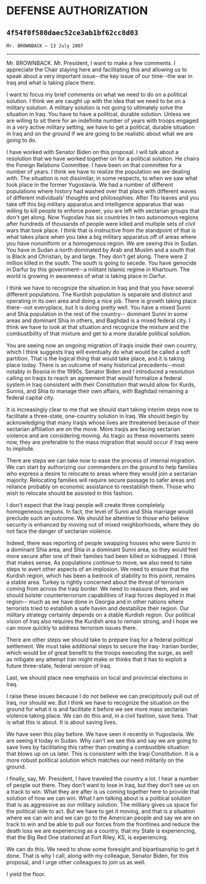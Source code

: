 # DEFENSE AUTHORIZATION
## `4f54f0f580daec52ce3ab1bf62cc8d03`
`Mr. BROWNBACK — 13 July 2007`

---


Mr. BROWNBACK. Mr. President, I want to make a few comments. I 
appreciate the Chair staying here and facilitating this and allowing us 
to speak about a very important issue--the key issue of our time--the 
war in Iraq and what is taking place there.

I want to focus my brief comments on what we need to do on a 
political solution. I think we are caught up with the idea that we need 
to be on a military solution. A military solution is not going to 
ultimately solve the situation in Iraq. You have to have a political, 
durable solution. Unless we are willing to sit there for an indefinite 
number of years with troops engaged in a very active military setting, 
we have to get a political, durable situation in Iraq and on the ground 
if we are going to be realistic about what we are going to do.

I have worked with Senator Biden on this proposal. I will talk about 
a resolution that we have worked together on for a political solution. 
He chairs the Foreign Relations Committee. I have been on that 
committee for a number of years. I think we have to realize the 
population we are dealing with. The situation is not dissimilar, in 
some respects, to when we saw what took place in the former Yugoslavia. 
We had a number of different populations where history had washed over 
that place with different waves of different individuals' thoughts and 
philosophies. After Tito leaves and you take off this big military 
apparatus and intelligence apparatus that was willing to kill people to 
enforce power, you are left with sectarian groups that don't get along. 
Now Yugoslav has six countries in two autonomous regions after hundreds 
of thousands of people were killed and multiple sets of civil wars that 
took place. I think that is instructive from the standpoint of that is 
what takes place when you take a big military apparatus off of areas 
where you have nonuniform or a homogenous region. We are seeing this in 
Sudan. You have in Sudan a north dominated by Arab and Muslim and a 
south that is Black and Christian, by and large. They don't get along. 
There were 2 million killed in the south. The south is going to secede. 
You have genocide in Darfur by this government--a militant Islamic 
regime in Khartoum. The world is growing in awareness of what is taking 
place in Darfur.

I think we have to recognize the situation in Iraq and that you have 
several different populations. The Kurdish population is separate and 
distinct and operating in its own area and doing a nice job. There is 
growth taking place there--not everyplace, but it is doing pretty well. 
You have a mixed Sunni and Shia population in the rest of the country--
dominant Sunni in some areas and dominant Shia in others, and Baghdad 
is a mixed federal city. I think we have to look at that situation and 
recognize the mixture and the combustibility of that mixture and get to 
a more durable political solution.

You are seeing now an ongoing migration of Iraqis inside their own 
country, which I think suggests Iraq will eventually do what would be 
called a soft partition. That is the logical thing that would take 
place, and it is taking place today. There is an outcome of many 
historical precedents--most notably in Bosnia in the 1990s. Senator 
Biden and I introduced a resolution calling on Iraqis to reach an 
agreement that would formalize a federal system in Iraq consistent with 
their Constitution that would allow for Kurds, Sunnis, and Shia to 
manage their own affairs, with Baghdad remaining a federal capital 
city.

It is increasingly clear to me that we should start taking interim 
steps now to facilitate a three-state, one-country solution in Iraq. We 
should begin by acknowledging that many Iraqis whose lives are 
threatened because of their sectarian affiliation are on the move. More 
Iraqis are facing sectarian violence and are considering moving. As 
tragic as these movements seem now, they are preferable to the mass 
migration that would occur if Iraq were to implode.

There are steps we can take now to ease the process of internal 
migration. We can start by authorizing our commanders on the ground to 
help families who express a desire to relocate to areas where they 
would join a sectarian majority. Relocating families will require 
secure passage to safer areas and reliance probably on economic 
assistance to reestablish them. Those who wish to relocate should be 
assisted in this fashion.

I don't expect that the Iraqi people will create three completely 
homogeneous regions. In fact, the level of Sunni and Shia marriage 
would preclude such an outcome. We should be attentive to those who 
believe security is enhanced by moving out of mixed neighborhoods, 
where they do not face the danger of sectarian violence.

Indeed, there was reporting of people swapping houses who were Sunni 
in a dominant Shia area, and Shia in a dominant Sunni area, so they 
would feel more secure after one of their families had been killed or 
kidnapped. I think that makes sense. As populations continue to move, 
we also need to take steps to avert other aspects of an implosion. We 
need to ensure that the Kurdish region, which has been a bedrock of 
stability to this point, remains a stable area. Turkey is rightly 
concerned about the threat of terrorism coming from across the Iraqi 
border. We need to reassure them, and we should bolster 
counterterrorism capabilities of Iraqi forces deployed in that region--
much as we have done in Georgia and in other nations where terrorists 
tried to establish a safe haven and destabilize their region. Our 
military strategy certainly depends on a stable Kurdish region. Our 
political vision of Iraq also requires the Kurdish area to remain 
strong, and I hope we can move quickly to address terrorism issues 
there.


There are other steps we should take to prepare Iraq for a federal 
political settlement. We must take additional steps to secure the Iraq-
Iranian border, which would be of great benefit to the troops executing 
the surge, as well as mitigate any attempt Iran might make or thinks 
that it has to exploit a future three-state, federal version of Iraq.



Last, we should place new emphasis on local and provincial elections 
in Iraq.

I raise these issues because I do not believe we can precipitously 
pull out of Iraq, nor should we. But I think we have to recognize the 
situation on the ground for what it is and facilitate it before we see 
more mass sectarian violence taking place. We can do this and, in a 
civil fashion, save lives. That is what this is about. It is about 
saving lives.

We have seen this play before. We have seen it recently in 
Yugoslavia. We are seeing it today in Sudan. Why can't we see this and 
say we are going to save lives by facilitating this rather than 
creating a combustible situation that blows up on us later. This is 
consistent with the Iraqi Constitution. It is a more robust political 
solution which matches our need militarily on the ground.

I finally, say, Mr. President, I have traveled the country a lot. I 
hear a number of people out there. They don't want to lose in Iraq, but 
they don't see us on a track to win. What they are after is us coming 
together here to provide that solution of how we can win. What I am 
talking about is a political solution that is as aggressive as our 
military solution. The military gives us space for the political side 
to act. But we have to get it moving, and that is a situation where we 
can win and we can go to the American people and say we are on track to 
win and be able to pull our forces from the frontlines and reduce the 
death loss we are experiencing as a country, that my State is 
experiencing, that the Big Red One stationed at Fort Riley, KS, is 
experiencing.

We can do this. We need to show some foresight and bipartisanship to 
get it done. That is why I call, along with my colleague, Senator 
Biden, for this proposal, and I urge other colleagues to join us as 
well.

I yield the floor.